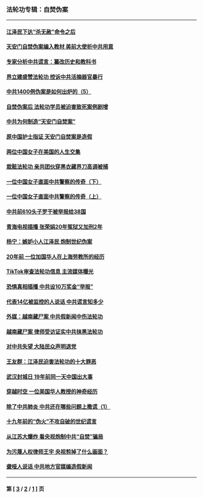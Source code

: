 ### 法轮功专辑：自焚伪案
---
#### [江泽民下达“杀无赦”命令之后](../../pages/nf5562/n13878084.md?07030430) 
#### [天安门自焚伪案编入教材 美前大使析中共用意](../../pages/nf5562/n13791932.md?07030430) 
#### [专家分析中共谎言：纂改历史和教科书](../../pages/nf5562/n13781542.md?07030430) 
#### [界立建盛赞法轮功 控诉中共活摘器官暴行](../../pages/nf5562/n13781971.md?07030430) 
#### [中共1400例伪案是如何出炉的（5）](../../pages/nf5562/n13226831.md?07030430) 
#### [自焚伪案后 法轮功学员被迫害致死案例剧增](../../pages/nf5562/n13190600.md?07030430) 
#### [中共为何制造“天安门自焚案”](../../pages/nf5562/n13183270.md?07030430) 
#### [原中国护士指证 天安门自焚案是造假](../../pages/nf5562/n13172289.md?07030430) 
#### [两位中国女子在美国的人生交集](../../pages/nf5562/n13156138.md?07030430) 
#### [栽赃法轮功 亲共团伙穿黑衣藏界刀高调被捕](../../pages/nf5562/n13073780.md?07030430) 
#### [一位中国女子直面中共警察的传奇（下）](../../pages/nf5562/n12989706.md?07030430) 
#### [一位中国女子直面中共警察的传奇（上）](../../pages/nf5562/n12985072.md?07030430) 
#### [中共前610头子罗干被举报给38国](../../pages/nf5562/n12975419.md?07030430) 
#### [青海电视插播 张荣娟20年冤狱又加刑2年](../../pages/nf5562/n12738166.md?07030430) 
#### [杨宁：嫉妒小人江泽民 炮制世纪伪案](../../pages/nf5562/n12724108.md?07030430) 
#### [20年前 一位加国华人在上海劳教所的经历](../../pages/nf5562/n12707932.md?07030430) 
#### [TikTok审查法轮功信息 主流媒体曝光](../../pages/nf5562/n12362336.md?07030430) 
#### [恐惧真相插播 中共设10万奖金“举报”](../../pages/nf5562/n12306396.md?07030430) 
#### [代表14亿被监控的人说话 中共谎言知多少](../../pages/nf5562/n12297484.md?07030430) 
#### [外媒：越南藏尸案 中共假新闻中伤法轮功](../../pages/nf5562/n12264411.md?07030430) 
#### [越南藏尸案 律师受访证实中共抹黑法轮功](../../pages/nf5562/n12261878.md?07030430) 
#### [对中共失望 大陆民众声明退党](../../pages/nf5562/n12187315.md?07030430) 
#### [王友群：江泽民迫害法轮功的十大罪恶](../../pages/nf5562/n12169074.md?07030430) 
#### [武汉封城日 19年前同一天中国出大事](../../pages/nf5562/n12150901.md?07030430) 
#### [穿越时空  一位美国华人教授的神奇经历](../../pages/nf5562/n12097460.md?07030430) 
#### [除了中共肺炎 中共还在哪些问题上撒谎（1）](../../pages/nf5562/n11955770.md?07030430) 
#### [十九年前的“伪火”不攻自破的世纪谎言](../../pages/nf5562/n11813238.md?07030430) 
#### [从江苏大爆炸 看央视炮制中共“自焚”骗局](../../pages/nf5562/n11140275.md?07030430) 
#### [为污蔑人权律师王宇 央视剪掉了什么画面？](../../pages/nf5562/n11130142.md?07030430) 
#### [聋哑人说话 中共地方官媒编造假新闻](../../pages/nf5562/n11006067.md?07030430) 

---
#### 第 [ [3](./3.md?07030430) / [2](./2.md?07030430) / [1](./1.md?07030430) ] 页
